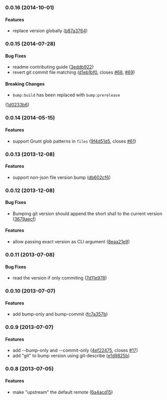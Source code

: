 <a name="0.0.16"></a>
### 0.0.16 (2014-10-01)


#### Features

* replace version globally ([b87a3764](https://github.com/vojtajina/grunt-bump/commit/b87a3764170cd39a3b638d5f760d0a5342db4c0e))


<a name="0.0.15"></a>
### 0.0.15 (2014-07-28)


#### Bug Fixes

* readme contributing guide ([3eddb922](https://github.com/vojtajina/grunt-bump/commit/3eddb9229d62c9bdcb4e307d3a977533fbddb80a))
* revert git commit file matching ([d1eb1bf0](https://github.com/vojtajina/grunt-bump/commit/d1eb1bf089e43b03c059ac84b21107159813b220), closes [#68](https://github.com/vojtajina/grunt-bump/issues/68), [#69](https://github.com/vojtajina/grunt-bump/issues/69))


#### Breaking Changes

* `bump:build` has been replaced with `bump:prerelease`

 ([1d0233b6](https://github.com/vojtajina/grunt-bump/commit/1d0233b66b569ff8af40d31d129f4144819aa153))


<a name="0.0.14"></a>
### 0.0.14 (2014-05-15)


#### Features

* support Grunt glob patterns in `files` ([9f4d51d5](https://github.com/vojtajina/grunt-bump/commit/9f4d51d5645c37b1140893666bd01bf552f73d5c), closes [#61](https://github.com/vojtajina/grunt-bump/issues/61))


<a name="0.0.13"></a>
### 0.0.13 (2013-12-08)


#### Features

* support non-json file version bump ([db602cf6](https://github.com/vojtajina/grunt-bump/commit/db602cf6cab601eccf5017c9c14a9ef54b692fd1))


<a name="0.0.12"></a>
### 0.0.12 (2013-12-08)


#### Bug Fixes

* Bumping git version should append the short sha1 to the current version ([3679aecf](https://github.com/vojtajina/grunt-bump/commit/3679aecf8c7e0f6550bef662e19584ca1bfff655))


#### Features

* allow passing exact version as CLI argument ([8eaa21e9](https://github.com/vojtajina/grunt-bump/commit/8eaa21e92591d75e7a85426944eec3c41675a3c8))


<a name="0.0.11"></a>
### 0.0.11 (2013-07-08)


#### Bug Fixes

* read the version if only commiting ([7d11e978](https://github.com/vojtajina/grunt-bump/commit/7d11e978dec1892b866768fb595ab91190794826))


<a name="0.0.10"></a>
### 0.0.10 (2013-07-07)


#### Features

* add bump-only and bump-commit ([fc7a357b](https://github.com/vojtajina/grunt-bump/commit/fc7a357b24289f81265f4a151d2ea89c39dae8fc))


<a name="0.0.9"></a>
### 0.0.9 (2013-07-07)


#### Features

* add --bump-only and --commit-only ([4ef22475](https://github.com/vojtajina/grunt-bump/commit/4ef22475313e0cfccff38ef03c49c6e0b2edfdf9), closes [#17](https://github.com/vojtajina/grunt-bump/issues/17))
* add "git" to bump version using git-describe ([e1d9825b](https://github.com/vojtajina/grunt-bump/commit/e1d9825b41f44db1247b9eaf65b8da49c7023e33))


<a name="0.0.8"></a>
### 0.0.8 (2013-07-05)


#### Features

* make "upstream" the default remote ([6a4acd15](https://github.com/vojtajina/grunt-bump/commit/6a4acd159ad7116c1a3ada038e669cab3f164277))
